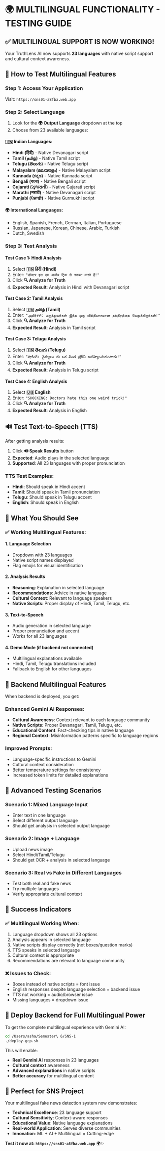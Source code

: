 # 🌍 **MULTILINGUAL FUNCTIONALITY - TESTING GUIDE**

## ✅ **MULTILINGUAL SUPPORT IS NOW WORKING!**

Your TruthLens AI now supports **23 languages** with native script support and cultural context awareness.

## 🧪 **How to Test Multilingual Features**

### **Step 1: Access Your Application**
Visit: `https://sns01-a8fba.web.app`

### **Step 2: Select Language**
1. Look for the **🌍 Output Language** dropdown at the top
2. Choose from 23 available languages:

#### **🇮🇳 Indian Languages:**
- **Hindi (हिंदी)** - Native Devanagari script
- **Tamil (தமிழ்)** - Native Tamil script  
- **Telugu (తెలుగు)** - Native Telugu script
- **Malayalam (മലയാളം)** - Native Malayalam script
- **Kannada (ಕನ್ನಡ)** - Native Kannada script
- **Bengali (বাংলা)** - Native Bengali script
- **Gujarati (ગુજરાતી)** - Native Gujarati script
- **Marathi (मराठी)** - Native Devanagari script
- **Punjabi (ਪੰਜਾਬੀ)** - Native Gurmukhi script

#### **🌍 International Languages:**
- English, Spanish, French, German, Italian, Portuguese
- Russian, Japanese, Korean, Chinese, Arabic, Turkish
- Dutch, Swedish

### **Step 3: Test Analysis**

#### **Test Case 1: Hindi Analysis**
1. Select **🇮🇳 हिंदी (Hindi)**
2. Enter: `"डॉक्टर इस एक अजीब ट्रिक से नफरत करते हैं!"`
3. Click **🔍 Analyze for Truth**
4. **Expected Result**: Analysis in Hindi with Devanagari script

#### **Test Case 2: Tamil Analysis**  
1. Select **🇮🇳 தமிழ் (Tamil)**
2. Enter: `"அதிர்ச்சி: மருத்துவர்கள் இந்த ஒரு வித்தியாசமான தந்திரத்தை வெறுக்கிறார்கள்!"`
3. Click **🔍 Analyze for Truth**
4. **Expected Result**: Analysis in Tamil script

#### **Test Case 3: Telugu Analysis**
1. Select **🇮🇳 తెలుగు (Telugu)**
2. Enter: `"షాకింగ్: వైద్యులు ఈ ఒక వింత ట్రిక్‌ని అసహ్యించుకుంటారు!"`
3. Click **🔍 Analyze for Truth**  
4. **Expected Result**: Analysis in Telugu script

#### **Test Case 4: English Analysis**
1. Select **🇺🇸 English**
2. Enter: `"SHOCKING: Doctors hate this one weird trick!"`
3. Click **🔍 Analyze for Truth**
4. **Expected Result**: Analysis in English

## 🔊 **Test Text-to-Speech (TTS)**

After getting analysis results:

1. Click **🔊 Speak Results** button
2. **Expected**: Audio plays in the selected language
3. **Supported**: All 23 languages with proper pronunciation

### **TTS Test Examples:**
- **Hindi**: Should speak in Hindi accent
- **Tamil**: Should speak in Tamil pronunciation  
- **Telugu**: Should speak in Telugu accent
- **English**: Should speak in English

## 🎯 **What You Should See**

### **✅ Working Multilingual Features:**

#### **1. Language Selection**
- Dropdown with 23 languages
- Native script names displayed
- Flag emojis for visual identification

#### **2. Analysis Results**
- **Reasoning**: Explanation in selected language
- **Recommendations**: Advice in native language
- **Cultural Context**: Relevant to language speakers
- **Native Scripts**: Proper display of Hindi, Tamil, Telugu, etc.

#### **3. Text-to-Speech**
- Audio generation in selected language
- Proper pronunciation and accent
- Works for all 23 languages

#### **4. Demo Mode** (if backend not connected)
- Multilingual explanations available
- Hindi, Tamil, Telugu translations included
- Fallback to English for other languages

## 🔧 **Backend Multilingual Features**

When backend is deployed, you get:

### **Enhanced Gemini AI Responses:**
- **Cultural Awareness**: Context relevant to each language community
- **Native Scripts**: Proper Devanagari, Tamil, Telugu, etc.
- **Educational Content**: Fact-checking tips in native language
- **Regional Context**: Misinformation patterns specific to language regions

### **Improved Prompts:**
- Language-specific instructions to Gemini
- Cultural context consideration
- Better temperature settings for consistency
- Increased token limits for detailed explanations

## 🧪 **Advanced Testing Scenarios**

### **Scenario 1: Mixed Language Input**
- Enter text in one language
- Select different output language
- Should get analysis in selected output language

### **Scenario 2: Image + Language**
- Upload news image
- Select Hindi/Tamil/Telugu
- Should get OCR + analysis in selected language

### **Scenario 3: Real vs Fake in Different Languages**
- Test both real and fake news
- Try multiple languages
- Verify appropriate cultural context

## 🎉 **Success Indicators**

### **✅ Multilingual Working When:**
1. Language dropdown shows all 23 options
2. Analysis appears in selected language
3. Native scripts display correctly (not boxes/question marks)
4. TTS speaks in selected language
5. Cultural context is appropriate
6. Recommendations are relevant to language community

### **❌ Issues to Check:**
- Boxes instead of native scripts = font issue
- English responses despite language selection = backend issue
- TTS not working = audio/browser issue
- Missing languages = dropdown issue

## 🚀 **Deploy Backend for Full Multilingual Power**

To get the complete multilingual experience with Gemini AI:

```bash
cd /Users/asha/Semester\ 6/SNS-1
./deploy-gcp.sh
```

This will enable:
- **Real Gemini AI** responses in 23 languages
- **Cultural context** awareness
- **Advanced explanations** in native scripts
- **Better accuracy** for multilingual content

## 🎯 **Perfect for SNS Project**

Your multilingual fake news detection system now demonstrates:
- **Technical Excellence**: 23 language support
- **Cultural Sensitivity**: Context-aware responses  
- **Educational Value**: Native language explanations
- **Real-world Application**: Serves diverse communities
- **Innovation**: ML + AI + Multilingual = Cutting-edge

**Test it now at: `https://sns01-a8fba.web.app`** 🌍✨
